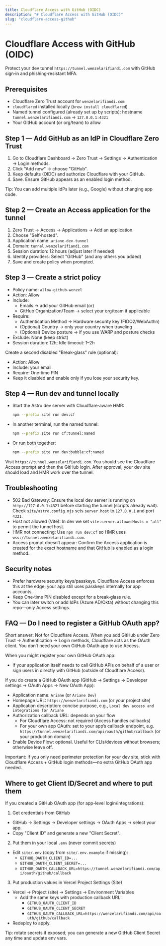 ```yaml
---
title: Cloudflare Access with GitHub (OIDC)
description: "# Cloudflare Access with GitHub (OIDC)"
slug: "cloudflare-access-github"
---
```


# Cloudflare Access with GitHub (OIDC)

Protect your dev tunnel `https://tunnel.wenzelarifiandi.com` with GitHub sign‑in and phishing‑resistant MFA.

## Prerequisites

- Cloudflare Zero Trust account for `wenzelarifiandi.com`
- `cloudflared` installed locally (`brew install cloudflared`)
- Named tunnel configured (already set up by scripts): hostname `tunnel.wenzelarifiandi.com` → `127.0.0.1:4321`
- Your GitHub account (or org/team) to allow

## Step 1 — Add GitHub as an IdP in Cloudflare Zero Trust

1. Go to Cloudflare Dashboard → Zero Trust → Settings → Authentication → Login methods.
2. Click "Add new" → choose "GitHub".
3. Keep defaults (OIDC) and authorize Cloudflare with your GitHub.
4. Save. Ensure GitHub appears as an enabled login method.

Tip: You can add multiple IdPs later (e.g., Google) without changing app code.

## Step 2 — Create an Access application for the tunnel

1. Zero Trust → Access → Applications → Add an application.
2. Choose "Self‑hosted".
3. Application name: `ariane-dev-tunnel`
4. Domain: `tunnel.wenzelarifiandi.com`
5. Session duration: 12 hours (adjust later if needed)
6. Identity providers: Select "GitHub" (and any others you added)
7. Save and create policy when prompted.

## Step 3 — Create a strict policy

- Policy name: `allow-github-wenzel`
- Action: Allow
- Include:
  - Emails → add your GitHub email (or)
  - GitHub Organization/Team → select your org/team if applicable
- Require:
  - Authentication Method → Hardware security key (FIDO2/WebAuthn)
  - (Optional) Country → only your country when traveling
  - (Optional) Device posture → if you use WARP and posture checks
- Exclude: None (keep strict)
- Session duration: 12h; Idle timeout: 1–2h

Create a second disabled "Break‑glass" rule (optional):

- Action: Allow
- Include: your email
- Require: One‑time PIN
- Keep it disabled and enable only if you lose your security key.

## Step 4 — Run dev and tunnel locally

- Start the Astro dev server with Cloudflare‑aware HMR:
  ```sh
  npm --prefix site run dev:cf
  ```
- In another terminal, run the named tunnel:
  ```sh
  npm --prefix site run cf:tunnel:named
  ```
- Or run both together:
  ```sh
  npm --prefix site run dev:bubble:cf:named
  ```

Visit `https://tunnel.wenzelarifiandi.com`. You should see the Cloudflare Access prompt and then the GitHub login. After approval, your dev site should load and HMR work over the tunnel.

## Troubleshooting

- 502 Bad Gateway: Ensure the local dev server is running on `http://127.0.0.1:4321` before starting the tunnel (scripts already wait). Check `site/astro.config.mjs` sets `server.host` to `127.0.0.1` and port `4321`.
- Host not allowed (Vite): In dev we set `vite.server.allowedHosts = "all"` to permit the tunnel host.
- HMR not connecting: Use `npm run dev:cf` so HMR uses `wss://tunnel.wenzelarifiandi.com`.
- Access prompt doesn’t appear: Confirm the Access application is created for the exact hostname and that GitHub is enabled as a login method.

## Security notes

- Prefer hardware security keys/passkeys. Cloudflare Access enforces this at the edge; your app still uses passkeys internally for app accounts.
- Keep One‑time PIN disabled except for a break‑glass rule.
- You can later switch or add IdPs (Azure AD/Okta) without changing this repo—only Access settings.

## FAQ — Do I need to register a GitHub OAuth app?

Short answer: Not for Cloudflare Access. When you add GitHub under Zero Trust → Authentication → Login methods, Cloudflare acts as the OAuth client. You don’t need your own GitHub OAuth app to use Access.

When you might register your own GitHub OAuth app:

- If your application itself needs to call GitHub APIs on behalf of a user or sign users in directly with GitHub (outside of Cloudflare Access).

If you do create a GitHub OAuth app (GitHub → Settings → Developer settings → OAuth Apps → New OAuth App):

- Application name: `Ariane` (or `Ariane Dev`)
- Homepage URL: `https://wenzelarifiandi.com` (or your project site)
- Application description: concise purpose, e.g., `Local dev access and integrations for Ariane`
- Authorization callback URL: depends on your flow
  - For Cloudflare Access: not required (Access handles callbacks)
  - For your own app OAuth: set to your app’s callback endpoint, e.g. `https://tunnel.wenzelarifiandi.com/api/oauth/github/callback` (or your production domain)
- Enable Device Flow: optional. Useful for CLIs/devices without browsers; otherwise leave off.

Important: If you only need perimeter protection for your dev site, stick with Cloudflare Access + GitHub login methods—no extra GitHub OAuth app needed.

## Where to get Client ID/Secret and where to put them

If you created a GitHub OAuth app (for app-level login/integrations):

1. Get credentials from GitHub

- GitHub → Settings → Developer settings → OAuth Apps → select your app.
- Copy "Client ID" and generate a new "Client Secret".

2. Put them in your local `.env` (never commit secrets)

- Edit `site/.env` (copy from `site/.env.example` if missing):
  - `GITHUB_OAUTH_CLIENT_ID=...`
  - `GITHUB_OAUTH_CLIENT_SECRET=...`
  - `GITHUB_OAUTH_CALLBACK_URL=https://tunnel.wenzelarifiandi.com/api/oauth/github/callback`

3. Put production values in Vercel Project Settings (Site)

- Vercel → Project (site) → Settings → Environment Variables
  - Add the same keys with production callback URL:
    - `GITHUB_OAUTH_CLIENT_ID`
    - `GITHUB_OAUTH_CLIENT_SECRET`
    - `GITHUB_OAUTH_CALLBACK_URL=https://wenzelarifiandi.com/api/oauth/github/callback`
- Redeploy to apply.

Tip: rotate secrets if exposed; you can generate a new GitHub Client Secret any time and update env vars.
